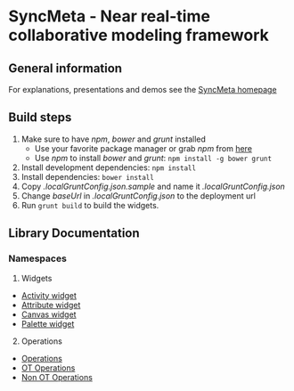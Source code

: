# SyncMeta - Near real-time collaborative modeling framework
## General information
For explanations, presentations and demos see the [SyncMeta homepage][1]

## Build steps
1. Make sure to have *npm*, *bower* and *grunt* installed
    * Use your favorite package manager or grab *npm* from [here][2]
    * Use *npm* to install *bower* and *grunt*: ```npm install -g bower grunt```
2. Install development dependencies: ```npm install```
3. Install dependencies: ```bower install```
4. Copy *.localGruntConfig.json.sample* and name it *.localGruntConfig.json*
5. Change *baseUrl* in *.localGruntConfig.json* to the deployment url
6. Run ```grunt build``` to build the widgets.

## Library Documentation
### Namespaces
1. Widgets
  * [Activity widget](activity_widget.html)
  * [Attribute widget](attribute_widget.html)
  * [Canvas widget](canvas_widget.html)
  * [Palette widget](palette_widget.html)
2. Operations
  * [Operations](operations.html)
  * [OT Operations](operations.ot.html)
  * [Non OT Operations](operations.non_ot.html)

[1]: http://dbis.rwth-aachen.de/cms/research/ACIS/SyncMeta
[2]: http://nodejs.org/
